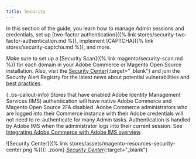 ```yaml
---
title: Security
---
```


In this section of the guide, you learn how to manage _Admin_ sessions and credentials, set up [two-factor authentication]({% link stores/security-two-factor-authentication.md %}), implement [CAPTCHA]({% link stores/security-captcha.md %}), and more.

Make sure to set up a [Security Scan]({% link magento/security-scan.md %}) for each domain in your Adobe Commerce or Magento Open Source installation. Also, visit the [Security Center][1]{:target="_blank"} and join the Security Alert Registry for the latest news about potential vulnerabilities and [best practices][2].

{:.bs-callout-info}
Stores that have enabled Adobe Identity Management Services (IMS) authentication will have native Adobe Commerce and Magento Open Source 2FA disabled. Adobe Commerce administrators who are logged into their Commerce instance with their Adobe credentials will not need to re-authenticate for many Admin tasks. Authentication is handled by Adobe IMS when the administrator logs into their current session. See [Integrating Adobe Commerce with Adobe IMS overview](https://experienceleague.adobe.com/docs/commerce-admin/start/admin/IMS-integration-overview.html).

![Security Center]({% link stores/assets/magento-resources-security-center.png %}){: .zoom}
[_Security Center_][1]{:target="_blank"}

[1]: http://magento.com/security
[2]: https://www.adobe.com/content/dam/cc/en/security/pdfs/Adobe-Magento-Commerce-Best-Practices-Guide.pdf
